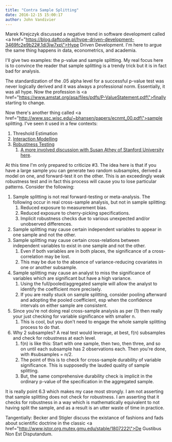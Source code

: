 ```yaml
---
title: "Contra Sample Splitting"
date: 2016-12-15 15:00:17
author: John Vandivier
---
```




Marek Kirejczyk discussed a negative trend in software development called <a href=\"https://blog.daftcode.pl/hype-driven-development-3469fc2e9b22#.1di3jw7xp\">Hype Driven Development</a>. I'm here to argue the same thing happens in data, econometrics, and academia.

I'll give two examples: the p-value and sample splitting. My real focus here is to convince the reader that sample splitting is a trendy trick but it is in fact bad for analysis.

The standardization of the .05 alpha level for a successful p-value test was never logically derived and it was always a professional norm. Essentially, it was all hype. Now the profession is <a href=\"https://www.amstat.org/asa/files/pdfs/P-ValueStatement.pdf\">finally starting to change</a>.

Now there's another thing called <a href=\"http://www.ssc.wisc.edu/~bhansen/papers/ecnmt_00.pdf\">sample splitting</a>. I've seen it used in a few contexts:
<ol>
 	<li>Threshold Estimation</li>
 	<li><a href=\"http://stats.stackexchange.com/questions/130470/to-use-interactions-or-to-split-the-sample\">Interaction Modelling</a></li>
 	<li><a href=\"https://www.youtube.com/watch?v=xd75_tOuzU0\">Robustness Testing</a>
<ol>
 	<li><a href=\"http://www.econtalk.org/archives/2016/09/susan_athey_on.html\">A more involved discussion with Susan Athey of Stanford University here</a>.</li>
</ol>
</li>
</ol>
At this time I'm only prepared to criticize #3. The idea here is that if you have a large sample you can generate two random subsamples, derived a model on one, and forward-test it on the other. This is an exceedingly weak robustness test and in fact this process will cause you to lose particular patterns. Consider the following:
<ol>
 	<li>Sample splitting is not real forward-testing or meta-analysis. The following occur in real cross-sample analysis, but not in sample splitting:
<ol>
 	<li>Reduced exposure to measurement bias.</li>
 	<li>Reduced exposure to cherry-picking specifications.</li>
 	<li>Implicit robustness checks due to various unexpected and/or unobserved differences.</li>
</ol>
</li>
 	<li>Sample splitting may cause certain independent variables to appear in one sample and not the other.</li>
 	<li>Sample splitting may cause certain cross-relations between independent variables to exist in one sample and not the other.
<ol>
 	<li>Even if both variables are in both places, the significance of a cross-correlation may be lost.</li>
 	<li>This may be due to the absence of variance-reducing covariates in one or another subsample.</li>
</ol>
</li>
 	<li>Sample splitting may cause an analyst to miss the significance of variables which are significant but have a high variance.
<ol>
 	<li>Using the full/pooled/aggregated sample will allow the analyst to identify the coefficient more precisely.</li>
 	<li>If you are really stuck on sample splitting, consider pooling afterward and adopting the pooled coefficient, esp when the confidence intervals on either sample are consistent.</li>
</ol>
</li>
 	<li>Since you're not doing real cross-sample analysis as per (1) then really your just checking for variable significance with smaller n.
<ol>
 	<li>This is cool, but you don't need to engage the whole sample splitting process to do that.</li>
</ol>
</li>
 	<li>Why 2 subsamples? A real test would leverage, at best, f(n) subsamples and check for robustness at each level.
<ol>
 	<li>f(n) is like this: Start with one sample, then two, then three, and so on until each subsample has 2 observations each. Then you're done, with #subsamples = n/2.</li>
 	<li>The point of this is to check for cross-sample durability of variable significance. This is supposedly the lauded quality of sample splitting.</li>
 	<li>But, the same comprehensive durability check is implicit in the ordinary p-value of the specification in the aggregated sample.</li>
</ol>
</li>
</ol>
It is really point 6.3 which makes my case most strongly. I am not asserting that sample splitting does not check for robustness. I am asserting that it checks for robustness in a way which is mathematically equivalent to not having split the sample, and as a result is an utter waste of time in practice.

Tangentially: Becker and Stigler discuss the existance of fashions and fads about scientific doctrine in the classic <a href=\"http://www.jstor.org.mutex.gmu.edu/stable/1807222\">De Gustibus Non Est Disputandum</a>.